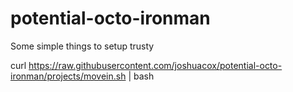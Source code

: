potential-octo-ironman
======================

Some simple things to setup trusty

curl https://raw.githubusercontent.com/joshuacox/potential-octo-ironman/projects/movein.sh | bash
